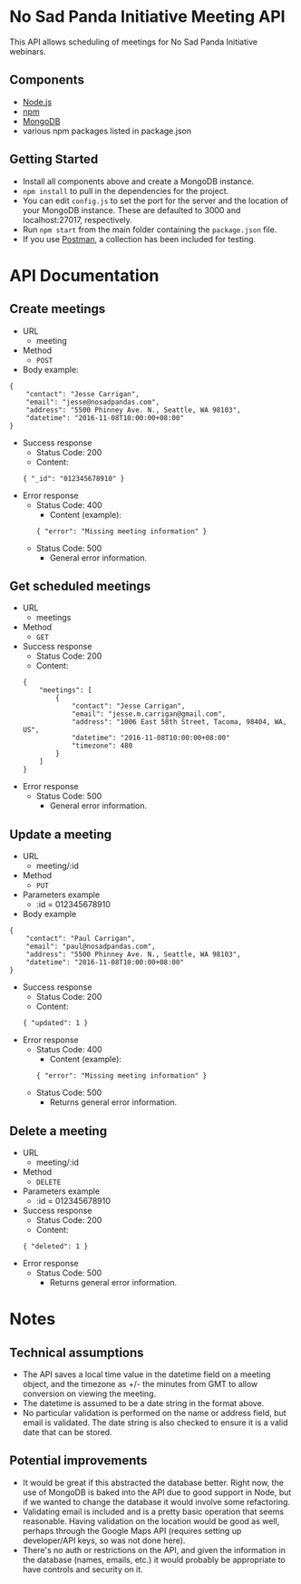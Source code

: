 # No Sad Panda Initiative Meeting API

This API allows scheduling of meetings for No Sad Panda Initiative webinars.

## Components

- [Node.js](http://nodejs.org/en/)
- [npm](http://www.npmjs.com/)
- [MongoDB](http://www.mongodb.com/)
- various npm packages listed in package.json

## Getting Started

- Install all components above and create a MongoDB instance.
- `npm install` to pull in the dependencies for the project.
- You can edit `config.js` to set the port for the server and the location of your MongoDB instance. These are defaulted to 3000 and localhost:27017, respectively.
- Run `npm start` from the main folder containing the `package.json` file.
- If you use [Postman](https://www.getpostman.com/), a collection has been included for testing.

# API Documentation

## Create meetings
- URL
    - meeting
- Method
    - `POST`
- Body example:
```
{
    "contact": "Jesse Carrigan",
    "email": "jesse@nosadpandas.com",
    "address": "5500 Phinney Ave. N., Seattle, WA 98103",
    "datetime": "2016-11-08T10:00:00+08:00"
}
```
- Success response
    - Status Code: 200
    - Content: 
    ```
    { "_id": "012345678910" }
    ```
- Error response
    - Status Code: 400
        - Content (example): 
        ```
        { "error": "Missing meeting information" }
        ```     
    - Status Code: 500
        - General error information.

## Get scheduled meetings

- URL
    - meetings
- Method
    - `GET`
- Success response
    - Status Code: 200
    - Content: 
    ```
    {
        "meetings": [
            {
                "contact": "Jesse Carrigan",
                "email": "jesse.m.carrigan@gmail.com",
                "address": "1006 East 58th Street, Tacoma, 98404, WA, US",
                "datetime": "2016-11-08T10:00:00+08:00"
                "timezone": 480
            }
        ] 
    }
    ```
- Error response
    - Status Code: 500
      - General error information.

## Update a meeting

- URL
    - meeting/:id
- Method
    - `PUT`
- Parameters example
    - :id = 012345678910
- Body example
```
{
    "contact": "Paul Carrigan",
    "email": "paul@nosadpandas.com",
    "address": "5500 Phinney Ave. N., Seattle, WA 98103",
    "datetime": "2016-11-08T10:00:00+08:00"
}
```
- Success response
    - Status Code: 200
    - Content:
    ``` 
    { "updated": 1 }
    ```
- Error response
    - Status Code: 400
        - Content (example): 
        ```
        { "error": "Missing meeting information" }
        ```   
    - Status Code: 500
      - Returns general error information.

## Delete a meeting

- URL
    - meeting/:id
- Method
    - `DELETE`
- Parameters example
    - :id = 012345678910
- Success response
    - Status Code: 200
    - Content:
    ``` 
    { "deleted": 1 }
    ```
- Error response
    - Status Code: 500
        - Returns general error information.

# Notes

## Technical assumptions

- The API saves a local time value in the datetime field on a meeting object, and the timezone as +/- the minutes from GMT to allow conversion on viewing the meeting.
- The datetime is assumed to be a date string in the format above.
- No particular validation is performed on the name or address field, but email is validated. The date string is also checked to ensure it is a valid date that can be stored.

## Potential improvements

- It would be great if this abstracted the database better. Right now, the use of MongoDB is baked into the API due to good support in Node, but if we wanted to change the database it would involve some refactoring.
- Validating email is included and is a pretty basic operation that seems reasonable. Having validation on the location would be good as well, perhaps through the Google Maps API (requires setting up developer/API keys, so was not done here).
- There's no auth or restrictions on the API, and given the information in the database (names, emails, etc.) it would probably be appropriate to have controls and security on it.


